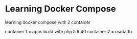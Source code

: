 # Learning Docker Compose 

learning docker compose with 2 container

container 1 = apps build with php 5.6.40
container 2 = mariadb
